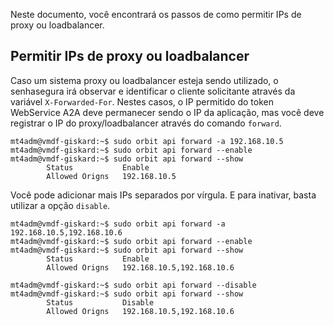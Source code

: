 Neste documento, você encontrará os passos de como permitir IPs de proxy ou loadbalancer. 

## Permitir IPs de proxy ou loadbalancer

Caso um sistema proxy ou loadbalancer esteja sendo utilizado, o senhasegura irá observar e identificar o cliente solicitante através da variável `X-Forwarded-For`. Nestes casos, o IP permitido do token WebService A2A deve permanecer sendo o IP da aplicação, mas você deve registrar o IP do proxy/loadbalancer através do comando `forward`.


```
mt4adm@vmdf-giskard:~$ sudo orbit api forward -a 192.168.10.5
mt4adm@vmdf-giskard:~$ sudo orbit api forward --enable
mt4adm@vmdf-giskard:~$ sudo orbit api forward --show
        Status           Enable
        Allowed Origns   192.168.10.5

```
Você pode adicionar mais IPs separados por vírgula. E para inativar, basta utilizar a opção `disable`.


```
mt4adm@vmdf-giskard:~$ sudo orbit api forward -a 192.168.10.5,192.168.10.6
mt4adm@vmdf-giskard:~$ sudo orbit api forward --enable
mt4adm@vmdf-giskard:~$ sudo orbit api forward --show
        Status           Enable
        Allowed Origns   192.168.10.5,192.168.10.6

mt4adm@vmdf-giskard:~$ sudo orbit api forward --disable
mt4adm@vmdf-giskard:~$ sudo orbit api forward --show
        Status           Disable
        Allowed Origns   192.168.10.5,192.168.10.6

```
